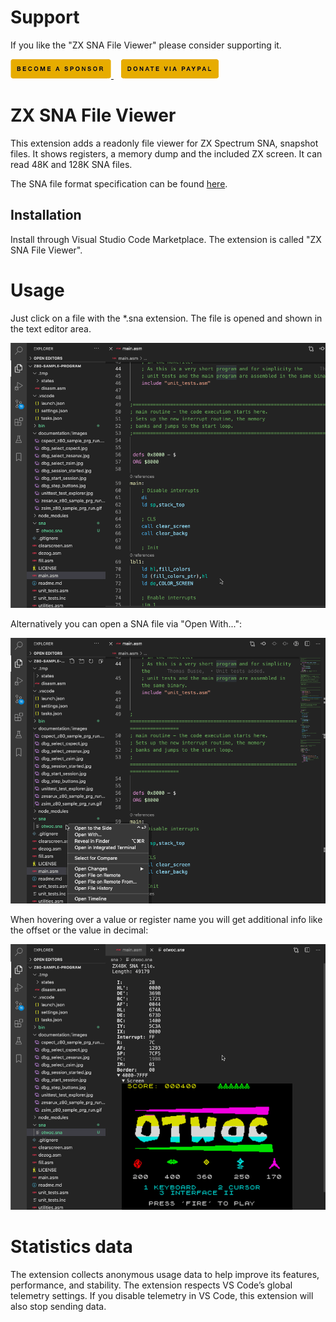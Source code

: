 # Support

If you like the "ZX SNA File Viewer" please consider supporting it.

<a href="https://github.com/sponsors/maziac" title="Github sponsor">
	<img src="assets/remote/button_donate_sp.png" />
</a>
&nbsp;&nbsp;
<a href="https://www.paypal.com/donate/?hosted_button_id=K6NNLZCTN3UV4&locale.x=en_DE&Z3JncnB0=" title="PayPal">
	<img src="assets/remote/button_donate_pp.png" />
</a>


# ZX SNA File Viewer

This extension adds a readonly file viewer for ZX Spectrum SNA, snapshot files.
It shows registers, a memory dump and the included ZX screen.
It can read 48K and 128K SNA files.

The SNA file format specification can be found [here](https://worldofspectrum.org/faq/reference/formats.htm).



## Installation

Install through Visual Studio Code Marketplace.
The extension is called "ZX SNA File Viewer".


# Usage

Just click on a file with the *.sna extension.
The file is opened and shown in the text editor area.

![](assets/remote/usage.gif)

Alternatively you can open a SNA file via "Open With...":

![](assets/remote/usage-open-with.gif)

When hovering over a value or register name you will get additional info like the offset or the value in decimal:

![](assets/remote/hovering.gif)


# Statistics data
The extension collects anonymous usage data to help improve its features, performance, and stability.
The extension respects VS Code’s global telemetry settings. If you disable telemetry in VS Code, this extension will also stop sending data.

